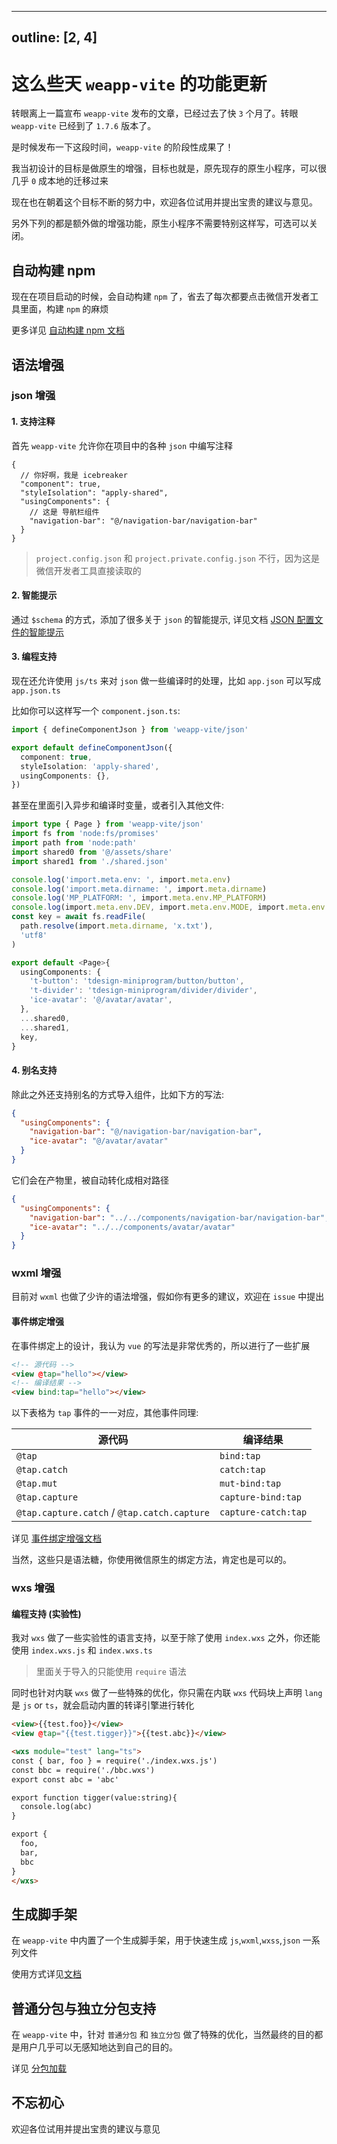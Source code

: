 
---
outline: [2, 4]
---

# 这么些天 `weapp-vite` 的功能更新

转眼离上一篇宣布 `weapp-vite` 发布的文章，已经过去了快 `3` 个月了。转眼 `weapp-vite` 已经到了 `1.7.6` 版本了。

是时候发布一下这段时间，`weapp-vite` 的阶段性成果了！

我当初设计的目标是做原生的增强，目标也就是，原先现存的原生小程序，可以很几乎 `0` 成本地的迁移过来

现在也在朝着这个目标不断的努力中，欢迎各位试用并提出宝贵的建议与意见。

另外下列的都是额外做的增强功能，原生小程序不需要特别这样写，可选可以关闭。

## 自动构建 npm

现在在项目启动的时候，会自动构建 `npm` 了，省去了每次都要点击微信开发者工具里面，构建 `npm` 的麻烦

更多详见 [自动构建 npm 文档](https://vite.icebreaker.top/guide/npm.html)

## 语法增强

### json 增强

#### 1. 支持注释

首先 `weapp-vite` 允许你在项目中的各种 `json` 中编写注释

```jsonc
{
  // 你好啊，我是 icebreaker
  "component": true,
  "styleIsolation": "apply-shared",
  "usingComponents": {
    // 这是 导航栏组件
    "navigation-bar": "@/navigation-bar/navigation-bar"
  }
}
```

> `project.config.json` 和 `project.private.config.json` 不行，因为这是微信开发者工具直接读取的

#### 2. 智能提示

通过 `$schema` 的方式，添加了很多关于 `json` 的智能提示, 详见文档 [JSON 配置文件的智能提示](https://vite.icebreaker.top/guide/json-intelli-sense.html)

#### 3. 编程支持

现在还允许使用 `js/ts` 来对 `json` 做一些编译时的处理，比如 `app.json` 可以写成 `app.json.ts`

比如你可以这样写一个 `component.json.ts`:

```ts
import { defineComponentJson } from 'weapp-vite/json'

export default defineComponentJson({
  component: true,
  styleIsolation: 'apply-shared',
  usingComponents: {},
})
```

甚至在里面引入异步和编译时变量，或者引入其他文件:

```ts
import type { Page } from 'weapp-vite/json'
import fs from 'node:fs/promises'
import path from 'node:path'
import shared0 from '@/assets/share'
import shared1 from './shared.json'

console.log('import.meta.env: ', import.meta.env)
console.log('import.meta.dirname: ', import.meta.dirname)
console.log('MP_PLATFORM: ', import.meta.env.MP_PLATFORM)
console.log(import.meta.env.DEV, import.meta.env.MODE, import.meta.env.PROD)
const key = await fs.readFile(
  path.resolve(import.meta.dirname, 'x.txt'),
  'utf8'
)

export default <Page>{
  usingComponents: {
    't-button': 'tdesign-miniprogram/button/button',
    't-divider': 'tdesign-miniprogram/divider/divider',
    'ice-avatar': '@/avatar/avatar',
  },
  ...shared0,
  ...shared1,
  key,
}
```

#### 4. 别名支持

除此之外还支持别名的方式导入组件，比如下方的写法:

```json
{
  "usingComponents": {
    "navigation-bar": "@/navigation-bar/navigation-bar",
    "ice-avatar": "@/avatar/avatar"
  }
}
```

它们会在产物里，被自动转化成相对路径

```json
{
  "usingComponents": {
    "navigation-bar": "../../components/navigation-bar/navigation-bar",
    "ice-avatar": "../../components/avatar/avatar"
  }
}
```

### wxml 增强

目前对 `wxml` 也做了少许的语法增强，假如你有更多的建议，欢迎在 `issue` 中提出

#### 事件绑定增强

在事件绑定上的设计，我认为 `vue` 的写法是非常优秀的，所以进行了一些扩展

```html
<!-- 源代码 -->
<view @tap="hello"></view>
<!-- 编译结果 -->
<view bind:tap="hello"></view>
```

以下表格为 `tap` 事件的一一对应，其他事件同理:

| 源代码                                      | 编译结果            |
| ------------------------------------------- | ------------------- |
| `@tap`                                      | `bind:tap`          |
| `@tap.catch`                                | `catch:tap`         |
| `@tap.mut`                                  | `mut-bind:tap`      |
| `@tap.capture`                              | `capture-bind:tap`  |
| `@tap.capture.catch` / `@tap.catch.capture` | `capture-catch:tap` |

详见 [事件绑定增强文档](https://vite.icebreaker.top/guide/wxml.html)

当然，这些只是语法糖，你使用微信原生的绑定方法，肯定也是可以的。

### wxs 增强

#### 编程支持 (实验性)

我对 `wxs` 做了一些实验性的语言支持，以至于除了使用 `index.wxs` 之外，你还能使用 `index.wxs.js` 和 `index.wxs.ts`

> 里面关于导入的只能使用 `require` 语法

同时也针对内联 `wxs` 做了一些特殊的优化，你只需在内联 `wxs` 代码块上声明 `lang` 是 `js` or `ts`，就会启动内置的转译引擎进行转化

```html
<view>{{test.foo}}</view>
<view @tap="{{test.tigger}}">{{test.abc}}</view>

<wxs module="test" lang="ts">
const { bar, foo } = require('./index.wxs.js')
const bbc = require('./bbc.wxs')
export const abc = 'abc'

export function tigger(value:string){
  console.log(abc)
}

export {
  foo,
  bar,
  bbc
}
</wxs>
```

## 生成脚手架

在 `weapp-vite` 中内置了一个生成脚手架，用于快速生成 `js`,`wxml`,`wxss`,`json` 一系列文件

使用方式详见[文档](https://vite.icebreaker.top/guide/generate.html)

## 普通分包与独立分包支持

在 `weapp-vite` 中，针对 `普通分包` 和 `独立分包` 做了特殊的优化，当然最终的目的都是用户几乎可以无感知地达到自己的目的。

详见 [分包加载](https://vite.icebreaker.top/guide/subpackage.html)

## 不忘初心

欢迎各位试用并提出宝贵的建议与意见